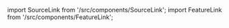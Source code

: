 import SourceLink from '/src/components/SourceLink';
import FeatureLink from '/src/components/FeatureLink';

<SourceLink href="/docs/attendance-management-system/source/class/UserInfoSheet"/>
<FeatureLink href="/docs/attendance-management-system/feature/class/UserInfoSheet"/>